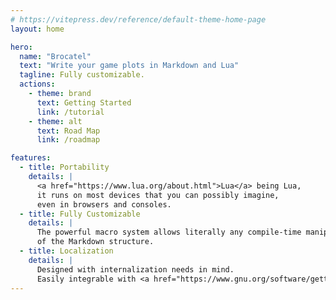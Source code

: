 ```yaml
---
# https://vitepress.dev/reference/default-theme-home-page
layout: home

hero:
  name: "Brocatel"
  text: "Write your game plots in Markdown and Lua"
  tagline: Fully customizable.
  actions:
    - theme: brand
      text: Getting Started
      link: /tutorial
    - theme: alt
      text: Road Map
      link: /roadmap

features:
  - title: Portability
    details: |
      <a href="https://www.lua.org/about.html">Lua</a> being Lua,
      it runs on most devices that you can possibly imagine,
      even in browsers and consoles.
  - title: Fully Customizable
    details: |
      The powerful macro system allows literally any compile-time manipulation
      of the Markdown structure.
  - title: Localization
    details: |
      Designed with internalization needs in mind.
      Easily integrable with <a href="https://www.gnu.org/software/gettext/">GNU gettext</a>.
---
```


